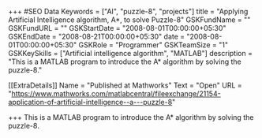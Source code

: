 +++
#SEO Data
Keywords = ["AI", "puzzle-8", "projects"]
title = "Applying Artificial Intelligence algorithm, A*, to solve Puzzle-8"
GSKFundName = ""
GSKFundURL = ""
GSKStartDate = "2008-08-01T00:00:00+05:30"
GSKEndDate = "2008-08-21T00:00:00+05:30"
date = "2008-08-01T00:00:00+05:30"
GSKRole = "Programmer"
GSKTeamSize = "1"
GSKKeySkills = ["Artificial intelligence algorithm", "MATLAB"]
description = "This is a MATLAB program to introduce the A* algorithm by solving the puzzle-8."

[[ExtraDetails]]
    Name = "Published at Mathworks"
	Text = "Open"
    URL = "https://www.mathworks.com/matlabcentral/fileexchange/21154-application-of-artificial-intelligence--a---puzzle-8"

+++
This is a MATLAB program to introduce the A* algorithm by solving the puzzle-8.